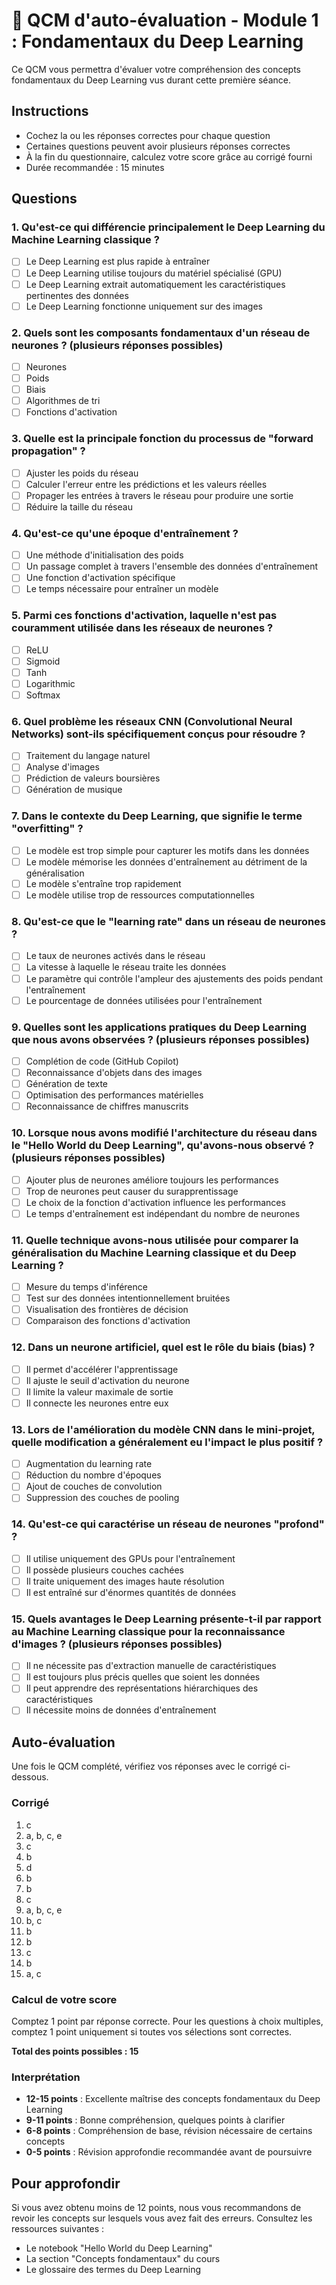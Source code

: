 # 📝 QCM d'auto-évaluation - Module 1 : Fondamentaux du Deep Learning

Ce QCM vous permettra d'évaluer votre compréhension des concepts fondamentaux du Deep Learning vus durant cette première séance.

## Instructions
- Cochez la ou les réponses correctes pour chaque question
- Certaines questions peuvent avoir plusieurs réponses correctes
- À la fin du questionnaire, calculez votre score grâce au corrigé fourni
- Durée recommandée : 15 minutes

## Questions

### 1. Qu'est-ce qui différencie principalement le Deep Learning du Machine Learning classique ?
- [ ] Le Deep Learning est plus rapide à entraîner
- [ ] Le Deep Learning utilise toujours du matériel spécialisé (GPU)
- [ ] Le Deep Learning extrait automatiquement les caractéristiques pertinentes des données
- [ ] Le Deep Learning fonctionne uniquement sur des images

### 2. Quels sont les composants fondamentaux d'un réseau de neurones ? (plusieurs réponses possibles)
- [ ] Neurones
- [ ] Poids
- [ ] Biais
- [ ] Algorithmes de tri
- [ ] Fonctions d'activation

### 3. Quelle est la principale fonction du processus de "forward propagation" ?
- [ ] Ajuster les poids du réseau
- [ ] Calculer l'erreur entre les prédictions et les valeurs réelles
- [ ] Propager les entrées à travers le réseau pour produire une sortie
- [ ] Réduire la taille du réseau

### 4. Qu'est-ce qu'une époque d'entraînement ?
- [ ] Une méthode d'initialisation des poids
- [ ] Un passage complet à travers l'ensemble des données d'entraînement
- [ ] Une fonction d'activation spécifique
- [ ] Le temps nécessaire pour entraîner un modèle

### 5. Parmi ces fonctions d'activation, laquelle n'est pas couramment utilisée dans les réseaux de neurones ?
- [ ] ReLU
- [ ] Sigmoid
- [ ] Tanh
- [ ] Logarithmic
- [ ] Softmax

### 6. Quel problème les réseaux CNN (Convolutional Neural Networks) sont-ils spécifiquement conçus pour résoudre ?
- [ ] Traitement du langage naturel
- [ ] Analyse d'images
- [ ] Prédiction de valeurs boursières
- [ ] Génération de musique

### 7. Dans le contexte du Deep Learning, que signifie le terme "overfitting" ?
- [ ] Le modèle est trop simple pour capturer les motifs dans les données
- [ ] Le modèle mémorise les données d'entraînement au détriment de la généralisation
- [ ] Le modèle s'entraîne trop rapidement
- [ ] Le modèle utilise trop de ressources computationnelles

### 8. Qu'est-ce que le "learning rate" dans un réseau de neurones ?
- [ ] Le taux de neurones activés dans le réseau
- [ ] La vitesse à laquelle le réseau traite les données
- [ ] Le paramètre qui contrôle l'ampleur des ajustements des poids pendant l'entraînement
- [ ] Le pourcentage de données utilisées pour l'entraînement

### 9. Quelles sont les applications pratiques du Deep Learning que nous avons observées ? (plusieurs réponses possibles)
- [ ] Complétion de code (GitHub Copilot)
- [ ] Reconnaissance d'objets dans des images
- [ ] Génération de texte
- [ ] Optimisation des performances matérielles
- [ ] Reconnaissance de chiffres manuscrits

### 10. Lorsque nous avons modifié l'architecture du réseau dans le "Hello World du Deep Learning", qu'avons-nous observé ? (plusieurs réponses possibles)
- [ ] Ajouter plus de neurones améliore toujours les performances
- [ ] Trop de neurones peut causer du surapprentissage
- [ ] Le choix de la fonction d'activation influence les performances
- [ ] Le temps d'entraînement est indépendant du nombre de neurones

### 11. Quelle technique avons-nous utilisée pour comparer la généralisation du Machine Learning classique et du Deep Learning ?
- [ ] Mesure du temps d'inférence
- [ ] Test sur des données intentionnellement bruitées
- [ ] Visualisation des frontières de décision
- [ ] Comparaison des fonctions d'activation

### 12. Dans un neurone artificiel, quel est le rôle du biais (bias) ?
- [ ] Il permet d'accélérer l'apprentissage
- [ ] Il ajuste le seuil d'activation du neurone
- [ ] Il limite la valeur maximale de sortie
- [ ] Il connecte les neurones entre eux

### 13. Lors de l'amélioration du modèle CNN dans le mini-projet, quelle modification a généralement eu l'impact le plus positif ?
- [ ] Augmentation du learning rate
- [ ] Réduction du nombre d'époques
- [ ] Ajout de couches de convolution
- [ ] Suppression des couches de pooling

### 14. Qu'est-ce qui caractérise un réseau de neurones "profond" ?
- [ ] Il utilise uniquement des GPUs pour l'entraînement
- [ ] Il possède plusieurs couches cachées
- [ ] Il traite uniquement des images haute résolution
- [ ] Il est entraîné sur d'énormes quantités de données

### 15. Quels avantages le Deep Learning présente-t-il par rapport au Machine Learning classique pour la reconnaissance d'images ? (plusieurs réponses possibles)
- [ ] Il ne nécessite pas d'extraction manuelle de caractéristiques
- [ ] Il est toujours plus précis quelles que soient les données
- [ ] Il peut apprendre des représentations hiérarchiques des caractéristiques
- [ ] Il nécessite moins de données d'entraînement

## Auto-évaluation

Une fois le QCM complété, vérifiez vos réponses avec le corrigé ci-dessous.

### Corrigé
1. c
2. a, b, c, e
3. c
4. b
5. d
6. b
7. b
8. c
9. a, b, c, e
10. b, c
11. b
12. b
13. c
14. b
15. a, c

### Calcul de votre score
Comptez 1 point par réponse correcte. Pour les questions à choix multiples, comptez 1 point uniquement si toutes vos sélections sont correctes.

**Total des points possibles : 15**

### Interprétation
- **12-15 points** : Excellente maîtrise des concepts fondamentaux du Deep Learning
- **9-11 points** : Bonne compréhension, quelques points à clarifier
- **6-8 points** : Compréhension de base, révision nécessaire de certains concepts
- **0-5 points** : Révision approfondie recommandée avant de poursuivre

## Pour approfondir
Si vous avez obtenu moins de 12 points, nous vous recommandons de revoir les concepts sur lesquels vous avez fait des erreurs. Consultez les ressources suivantes :
- Le notebook "Hello World du Deep Learning"
- La section "Concepts fondamentaux" du cours
- Le glossaire des termes du Deep Learning